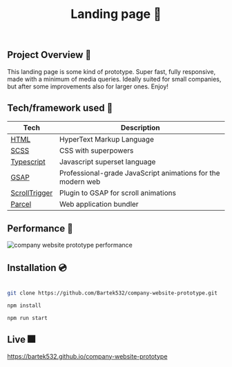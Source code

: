 <h1 align="center">
Landing page 🛬
</h1>

<br />

## Project Overview 🎨

This landing page is some kind of prototype. Super fast, fully responsive, made with a minimum of media queries. Ideally suited for small companies, but after some improvements also for larger ones. Enjoy!

## Tech/framework used 🧰

| Tech                                                 | Description                                                 |
| ---------------------------------------------------- | ----------------------------------------------------------- |
| [HTML](https://www.w3.org/html)                      | HyperText Markup Language                                   |
| [SCSS](https://sass-lang.com)                        | CSS with superpowers                                        |
| [Typescript](https://www.typescriptlang.org/)        | Javascript superset language                                |
| [GSAP](https://greensock.com/gsap)                   | Professional-grade JavaScript animations for the modern web |
| [ScrollTrigger](https://greensock.com/scrolltrigger) | Plugin to GSAP for scroll animations                        |
| [Parcel](https://parceljs.org)                       | Web application bundler                                     |

## Performance 💨

<img src="https://i.ibb.co/TtWnrYv/company-website-prototype.png" alt="company website prototype performance" />

## Installation 💿

```bash

git clone https://github.com/Bartek532/company-website-prototype.git

npm install

npm run start

```

## Live 🎆

https://bartek532.github.io/company-website-prototype
